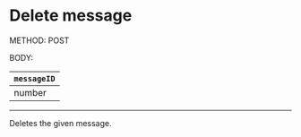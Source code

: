 # Delete message

METHOD: POST

BODY:

| `messageID` |
| - |
| number |

___

Deletes the given message.